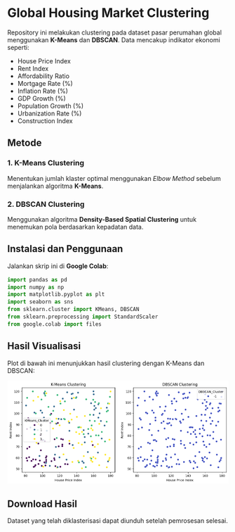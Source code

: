 # Global Housing Market Clustering

Repository ini melakukan clustering pada dataset pasar perumahan global menggunakan **K-Means** dan **DBSCAN**. Data mencakup indikator ekonomi seperti:

- House Price Index
- Rent Index
- Affordability Ratio
- Mortgage Rate (%)
- Inflation Rate (%)
- GDP Growth (%)
- Population Growth (%)
- Urbanization Rate (%)
- Construction Index

## Metode

### 1. K-Means Clustering
Menentukan jumlah klaster optimal menggunakan *Elbow Method* sebelum menjalankan algoritma **K-Means**.

### 2. DBSCAN Clustering
Menggunakan algoritma **Density-Based Spatial Clustering** untuk menemukan pola berdasarkan kepadatan data.

## Instalasi dan Penggunaan

Jalankan skrip ini di **Google Colab**:

```python
import pandas as pd
import numpy as np
import matplotlib.pyplot as plt
import seaborn as sns
from sklearn.cluster import KMeans, DBSCAN
from sklearn.preprocessing import StandardScaler
from google.colab import files
```

## Hasil Visualisasi
Plot di bawah ini menunjukkan hasil clustering dengan K-Means dan DBSCAN:

![Clustering Visualization](https://github.com/japri099/housing-market-kmeans/blob/main/Clustering%20Visualization.png)

## Download Hasil
Dataset yang telah diklasterisasi dapat diunduh setelah pemrosesan selesai.
